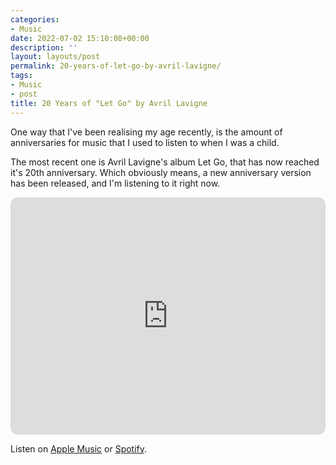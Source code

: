 ```yaml
---
categories:
- Music
date: 2022-07-02 15:10:08+00:00
description: ''
layout: layouts/post
permalink: 20-years-of-let-go-by-avril-lavigne/
tags:
- Music
- post
title: 20 Years of "Let Go" by Avril Lavigne
---
```


One way that I've been realising my age recently, is the amount of anniversaries for music that I used to listen to when I was a child.

The most recent one is Avril Lavigne's album Let Go, that has now reached it's 20th anniversary. Which obviously means, a new anniversary version has been released, and I'm listening to it right now.

<iframe style="border-radius:12px" src="https://open.spotify.com/embed/album/7JxjNcaooYpX0JcfNQMxqs?utm_source=generator" width="100%" height="380" frameBorder="0" allowfullscreen="" allow="autoplay; clipboard-write; encrypted-media; fullscreen; picture-in-picture"></iframe>

Listen on [Apple Music](https://music.apple.com/gb/album/let-go-20th-anniversary-edition/1626353802) or [Spotify](https://open.spotify.com/album/7JxjNcaooYpX0JcfNQMxqs).